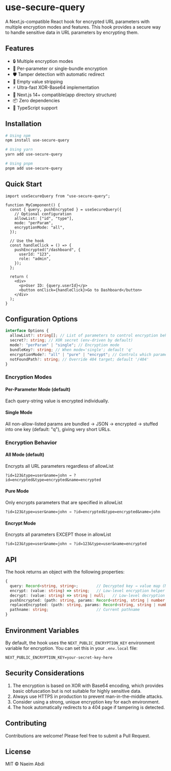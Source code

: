 # use-secure-query

A Next.js-compatible React hook for encrypted URL parameters with multiple encryption modes and features. This hook provides a secure way to handle sensitive data in URL parameters by encrypting them.

## Features

- 🔒 Multiple encryption modes
- 🎯 Per-parameter or single-bundle encryption
- 🛡️ Tamper detection with automatic redirect
- 🧹 Empty value stripping
- ⚡ Ultra-fast XOR-Base64 implementation
- 🔄 Next.js 14+ compatible(app directory structure)
- 📦 Zero dependencies
- 🎨 TypeScript support

## Installation

```bash
# Using npm
npm install use-secure-query

# Using yarn
yarn add use-secure-query

# Using pnpm
pnpm add use-secure-query
```

## Quick Start

```tsx
import useSecureQuery from "use-secure-query";

function MyComponent() {
  const { query, pushEncrypted } = useSecureQuery({
    // Optional configuration
    allowList: ["id", "type"],
    mode: "perParam",
    encryptionMode: "all",
  });

  // Use the hook
  const handleClick = () => {
    pushEncrypted("/dashboard", {
      userId: "123",
      role: "admin",
    });
  };

  return (
    <div>
      <p>User ID: {query.userId}</p>
      <button onClick={handleClick}>Go to Dashboard</button>
    </div>
  );
}
```

## Configuration Options

```typescript
interface Options {
  allowList?: string[]; // List of parameters to control encryption behavior
  secret?: string; // XOR secret (env-driven by default)
  mode?: "perParam" | "single"; // Encryption mode
  bundleKey?: string; // When mode='single'; default 'q'
  encryptionMode?: "all" | "pure" | "encrypt"; // Controls which parameters get encrypted
  notFoundPath?: string; // Override 404 target; default '/404'
}
```

### Encryption Modes

#### Per-Parameter Mode (default)

Each query-string value is encrypted individually.

#### Single Mode

All non-allow-listed params are bundled → JSON → encrypted → stuffed into one key (default: "q"), giving very short URLs.

### Encryption Behavior

#### All Mode (default)

Encrypts all URL parameters regardless of allowList

```
?id=123&type=user&name=john → ?id=encrypted&type=encrypted&name=encrypted
```

#### Pure Mode

Only encrypts parameters that are specified in allowList

```
?id=123&type=user&name=john → ?id=encrypted&type=encrypted&name=john
```

#### Encrypt Mode

Encrypts all parameters EXCEPT those in allowList

```
?id=123&type=user&name=john → ?id=123&type=user&name=encrypted
```

## API

The hook returns an object with the following properties:

```typescript
{
  query: Record<string, string>;        // Decrypted key → value map (Memoized)
  encrypt: (value: string) => string;   // Low-level encryption helper
  decrypt: (value: string) => string | null;   // Low-level decryption helper (returns null if tampering detected)
  pushEncrypted: (path: string, params: Record<string, string | number | boolean | null | undefined>) => void;  // router.push with auto-encryption
  replaceEncrypted: (path: string, params: Record<string, string | number | boolean | null | undefined>) => void;  // router.replace with auto-encryption
  pathname: string;                     // Current pathname
}
```

## Environment Variables

By default, the hook uses the `NEXT_PUBLIC_ENCRYPTION_KEY` environment variable for encryption. You can set this in your `.env.local` file:

```env
NEXT_PUBLIC_ENCRYPTION_KEY=your-secret-key-here
```

## Security Considerations

1. The encryption is based on XOR with Base64 encoding, which provides basic obfuscation but is not suitable for highly sensitive data.
2. Always use HTTPS in production to prevent man-in-the-middle attacks.
3. Consider using a strong, unique encryption key for each environment.
4. The hook automatically redirects to a 404 page if tampering is detected.

## Contributing

Contributions are welcome! Please feel free to submit a Pull Request.

## License

MIT © Naeim Abdi
